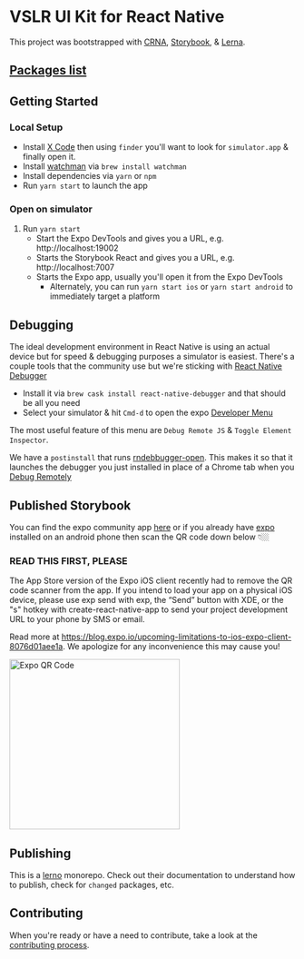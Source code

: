 # VSLR UI Kit for React Native

This project was bootstrapped with [CRNA](https://github.com/react-community/create-react-native-app), [Storybook](https://github.com/storybooks/storybook/tree/master/app/react-native), & [Lerna](https://lernajs.io/).

## [Packages list](https://github.com/vivintsolar-oss/react-native-components/tree/master/packages) 

## Getting Started

### Local Setup

* Install [X Code](https://itunes.apple.com/us/app/xcode/id497799835?mt=12) then using `finder` you'll want to look for `simulator.app` & finally open it.
* Install [watchman](https://facebook.github.io/watchman/) via `brew install watchman`
* Install dependencies via `yarn` or `npm`
* Run `yarn start` to launch the app

### Open on simulator
1. Run `yarn start`
    * Start the Expo DevTools and gives you a URL, e.g. http://localhost:19002
    * Starts the Storybook React and gives you a URL, e.g. http://localhost:7007
    * Starts the Expo app, usually you'll open it from the Expo DevTools
      * Alternately, you can run `yarn start ios` or `yarn start android` to immediately target a platform

## Debugging

The ideal development environment in React Native is using an actual device but for speed & debugging purposes a simulator is easiest. There's a couple tools that the community use but we're sticking with [React Native Debugger](https://github.com/jhen0409/react-native-debugger)

* Install it via `brew cask install react-native-debugger` and that should be all you need
* Select your simulator & hit `Cmd-d` to open the expo [Developer Menu](https://docs.expo.io/versions/latest/guides/debugging.html#developer-menu)

The most useful feature of this menu are `Debug Remote JS` & `Toggle Element Inspector`.

We have a `postinstall` that runs [rndebbugger-open](https://www.npmjs.com/package/react-native-debugger-open). This makes it so that it launches the debugger you just installed in place of a Chrome tab when you [Debug Remotely](https://facebook.github.io/react-native/docs/debugging.html#chrome-developer-tools)

## Published Storybook

You can find the expo community app [here](https://expo.io/@vivintsolar/vslr-ui-kit) or if you already have [expo](https://expo.io/) installed on an android phone then scan the QR code down below 👇🏼

### READ THIS FIRST, PLEASE

The App Store version of the Expo iOS client recently had to remove the QR code scanner from the app. If you intend to load your app on a physical iOS device, please use exp send with exp, the “Send” button with XDE, or the "s" hotkey with create-react-native-app to send your project development URL to your phone by SMS or email.

Read more at https://blog.expo.io/upcoming-limitations-to-ios-expo-client-8076d01aee1a. We apologize for any inconvenience this may cause you!

<img  alt="Expo QR Code" src="https://raw.githubusercontent.com/vivintsolar-oss/react-native-components/master/assets/QR.png" width="300" />

## Publishing
This is a [lerno](https://lernajs.io) monorepo.  Check out their documentation to understand how to publish, check for `changed` packages, etc.

## Contributing
When you're ready or have a need to contribute, take a look at the [contributing process](.github/CONTRIBUTING.md).